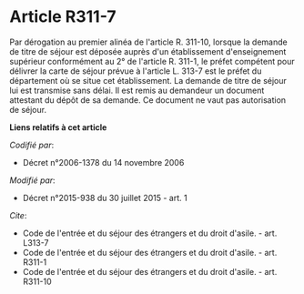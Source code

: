 # Article R311-7

Par dérogation au premier alinéa de l'article R. 311-10, lorsque la demande de titre de séjour est déposée auprès d'un
établissement d'enseignement supérieur conformément au 2° de l'article R. 311-1, le préfet compétent pour délivrer la carte
de séjour prévue à l'article L. 313-7 est le préfet du département où se situe cet établissement. La demande de titre de
séjour lui est transmise sans délai. Il est remis au demandeur un document attestant du dépôt de sa demande. Ce document ne
vaut pas autorisation de séjour.

**Liens relatifs à cet article**

_Codifié par_:

  - Décret n°2006-1378 du 14 novembre 2006

_Modifié par_:

  - Décret n°2015-938 du 30 juillet 2015 - art. 1

_Cite_:

  - Code de l'entrée et du séjour des étrangers et du droit d'asile. - art. L313-7
  - Code de l'entrée et du séjour des étrangers et du droit d'asile. - art. R311-1
  - Code de l'entrée et du séjour des étrangers et du droit d'asile. - art. R311-10
